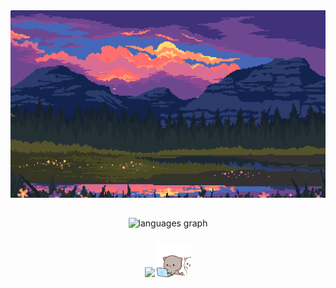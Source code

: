 <div align="center">
   <img height="300" width="650" src="https://github.com/chudik63/chudik63/blob/main/gif.gif">
</div>

##

<div align="center">
   <img src="https://github-readme-stats.vercel.app/api/top-langs?username=chudik63&locale=en&hide_title=false&layout=compact&card_width=320&theme=tokyonight&hide_border=false&order=2" height="150" alt="languages graph"  />
</div>

###

<p align="center"> 
   <img src="https://skillicons.dev/icons?i=go,c,cpp,docker,py,debian,postgres"/>
   <img height="55" width="55" src="https://github.com/chudik63/chudik63/blob/main/cats.gif">
</p>


###
